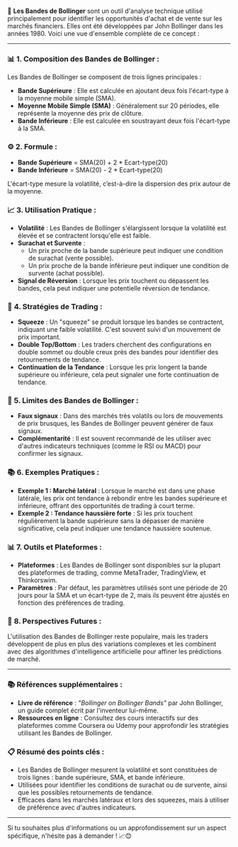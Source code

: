 🎯 **Les Bandes de Bollinger** sont un outil d'analyse technique utilisé principalement pour identifier les opportunités d'achat et de vente sur les marchés financiers. Elles ont été développées par John Bollinger dans les années 1980. Voici une vue d'ensemble complète de ce concept :

---

### 📊 **1. Composition des Bandes de Bollinger :**

Les Bandes de Bollinger se composent de trois lignes principales :

- **Bande Supérieure** : Elle est calculée en ajoutant deux fois l'écart-type à la moyenne mobile simple (SMA).
- **Moyenne Mobile Simple (SMA)** : Généralement sur 20 périodes, elle représente la moyenne des prix de clôture.
- **Bande Inférieure** : Elle est calculée en soustrayant deux fois l'écart-type à la SMA.

### ⚙️ **2. Formule :**

- **Bande Supérieure** = SMA(20) + 2 * Ecart-type(20)
- **Bande Inférieure** = SMA(20) - 2 * Ecart-type(20)
  
L'écart-type mesure la volatilité, c’est-à-dire la dispersion des prix autour de la moyenne.

### 📈 **3. Utilisation Pratique :**

- **Volatilité** : Les Bandes de Bollinger s'élargissent lorsque la volatilité est élevée et se contractent lorsqu'elle est faible.
- **Surachat et Survente** : 
  - Un prix proche de la bande supérieure peut indiquer une condition de surachat (vente possible).
  - Un prix proche de la bande inférieure peut indiquer une condition de survente (achat possible).
- **Signal de Réversion** : Lorsque les prix touchent ou dépassent les bandes, cela peut indiquer une potentielle réversion de tendance.

### 🔄 **4. Stratégies de Trading :**

- **Squeeze** : Un "squeeze" se produit lorsque les bandes se contractent, indiquant une faible volatilité. C'est souvent suivi d'un mouvement de prix important.
- **Double Top/Bottom** : Les traders cherchent des configurations en double sommet ou double creux près des bandes pour identifier des retournements de tendance.
- **Continuation de la Tendance** : Lorsque les prix longent la bande supérieure ou inférieure, cela peut signaler une forte continuation de tendance.

### 🧩 **5. Limites des Bandes de Bollinger :**

- **Faux signaux** : Dans des marchés très volatils ou lors de mouvements de prix brusques, les Bandes de Bollinger peuvent générer de faux signaux.
- **Complémentarité** : Il est souvent recommandé de les utiliser avec d'autres indicateurs techniques (comme le RSI ou MACD) pour confirmer les signaux.

### 📚 **6. Exemples Pratiques :**

- **Exemple 1 : Marché latéral** : Lorsque le marché est dans une phase latérale, les prix ont tendance à rebondir entre les bandes supérieure et inférieure, offrant des opportunités de trading à court terme.
- **Exemple 2 : Tendance haussière forte** : Si les prix touchent régulièrement la bande supérieure sans la dépasser de manière significative, cela peut indiquer une tendance haussière soutenue.

### 📊 **7. Outils et Plateformes :**

- **Plateformes** : Les Bandes de Bollinger sont disponibles sur la plupart des plateformes de trading, comme MetaTrader, TradingView, et Thinkorswim.
- **Paramètres** : Par défaut, les paramètres utilisés sont une période de 20 jours pour la SMA et un écart-type de 2, mais ils peuvent être ajustés en fonction des préférences de trading.

### 🔮 **8. Perspectives Futures :**

L'utilisation des Bandes de Bollinger reste populaire, mais les traders développent de plus en plus des variations complexes et les combinent avec des algorithmes d'intelligence artificielle pour affiner les prédictions de marché.

---

### 📚 **Références supplémentaires :**

- **Livre de référence** : *"Bollinger on Bollinger Bands"* par John Bollinger, un guide complet écrit par l'inventeur lui-même.
- **Ressources en ligne** : Consultez des cours interactifs sur des plateformes comme Coursera ou Udemy pour approfondir les stratégies utilisant les Bandes de Bollinger.

### 📋 **Résumé des points clés :**

- Les Bandes de Bollinger mesurent la volatilité et sont constituées de trois lignes : bande supérieure, SMA, et bande inférieure.
- Utilisées pour identifier les conditions de surachat ou de survente, ainsi que les possibles retournements de tendance.
- Efficaces dans les marchés latéraux et lors des squeezes, mais à utiliser de préférence avec d'autres indicateurs.

---

Si tu souhaites plus d'informations ou un approfondissement sur un aspect spécifique, n'hésite pas à demander ! 📈😊